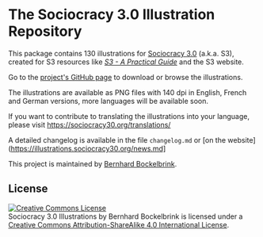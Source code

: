 # The Sociocracy 3.0 Illustration Repository

This package contains 130 illustrations for [Sociocracy 3.0](https://sociocracy30.org) (a.k.a. S3), created for S3 resources like *[S3 - A Practical Guide](https://sociocracy30.org/guide)* and the S3 website.

Go to the [project's GitHub page](https://illustrations.sociocracy30.org) to download or browse the illustrations.

The illustrations are available as PNG files with 140 dpi in English, French and German versions, more languages will be available soon. 

If you want to contribute to translating the illustrations into your language, please visit <https://sociocracy30.org/translations/> 

A detailed changelog is available in the file `changelog.md` or [on the website](https://illustrations.sociocracy30.org/news.md]

This project is maintained by [Bernhard Bockelbrink](https://evolving-collaboration/about-me/).

## License 


<a rel="license" href="http://creativecommons.org/licenses/by-sa/4.0/"><img alt="Creative Commons License" style="border-width:0" src="https://i.creativecommons.org/l/by-sa/4.0/88x31.png" /></a><br /><span xmlns:dct="http://purl.org/dc/terms/" href="http://purl.org/dc/dcmitype/StillImage" property="dct:title" rel="dct:type">Sociocracy 3.0 Illustrations</span> by <span xmlns:cc="http://creativecommons.org/ns#" property="cc:attributionName">Bernhard Bockelbrink</span> is licensed under a <a rel="license" href="http://creativecommons.org/licenses/by-sa/4.0/">Creative Commons Attribution-ShareAlike 4.0 International License</a>.